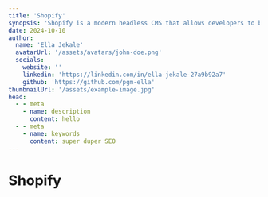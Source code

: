 ```yaml
---
title: 'Shopify'
synopsis: 'Shopify is a modern headless CMS that allows developers to build fast, optimized websites with ease.'
date: 2024-10-10
author:
  name: 'Ella Jekale'
  avatarUrl: '/assets/avatars/john-doe.png'
  socials:
    website: ''
    linkedin: 'https://linkedin.com/in/ella-jekale-27a9b92a7'
    github: 'https://github.com/pgm-ella'
thumbnailUrl: '/assets/example-image.jpg'
head:
  - - meta
    - name: description
      content: hello
  - - meta
    - name: keywords
      content: super duper SEO
---
```


# Shopify